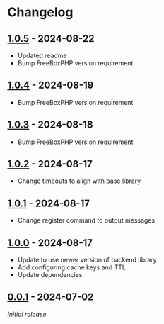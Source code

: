 # Changelog

## [1.0.5] - 2024-08-22

- Updated readme
- Bump FreeBoxPHP version requirement

## [1.0.4] - 2024-08-19

- Bump FreeBoxPHP version requirement

## [1.0.3] - 2024-08-18

- Bump FreeBoxPHP version requirement

## [1.0.2] - 2024-08-17

- Change timeouts to align with base library

## [1.0.1] - 2024-08-17

- Change register command to output messages

## [1.0.0] - 2024-08-17

- Update to use newer version of backend library
- Add configuring cache keys and TTL
- Update dependencies

## [0.0.1] - 2024-07-02

_Initial release._

[1.0.5]: https://github.com/madpilot78/Laravel-FreeBoxPHP/releases/tag/v1.0.5
[1.0.4]: https://github.com/madpilot78/Laravel-FreeBoxPHP/releases/tag/v1.0.4
[1.0.3]: https://github.com/madpilot78/Laravel-FreeBoxPHP/releases/tag/v1.0.3
[1.0.2]: https://github.com/madpilot78/Laravel-FreeBoxPHP/releases/tag/v1.0.2
[1.0.1]: https://github.com/madpilot78/Laravel-FreeBoxPHP/releases/tag/v1.0.1
[1.0.0]: https://github.com/madpilot78/Laravel-FreeBoxPHP/releases/tag/v1.0.0
[0.0.1]: https://github.com/madpilot78/Laravel-FreeBoxPHP/releases/tag/v0.0.1
